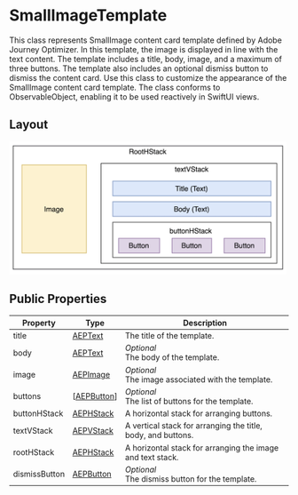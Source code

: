 # SmallImageTemplate
 
 This class represents SmallImage content card template defined by Adobe Journey Optimizer. In this template, the image is displayed in line with the text content. The template includes a title, body, image, and a maximum of three buttons. The template also includes an optional dismiss button to dismiss the content card. Use this class to customize the appearance of the SmallImage content card template. The class conforms to ObservableObject, enabling it to be used reactively in SwiftUI views.

## Layout
<img src="../../../Assets/smallimagetemplate-layout.png" width="500">

## Public Properties

| Property      | Type                                                        | Description                                                              |
| ------------- | ----------------------------------------------------------- | ------------------------------------------------------------------------ |
| title         | [AEPText](../UIElements/aeptext.md)                          | The title of the template.                                               |
| body          | [AEPText](../UIElements/aeptext.md)                          | *Optional*<br>The body of the template.                                  |
| image         | [AEPImage](../UIElements/aepimage.md)                        | *Optional*<br>The image associated with the template.                    |
| buttons       | [[AEPButton](../UIElements/aepbutton.md)]                    | *Optional*<br>The list of buttons for the template.                      |
| buttonHStack  | [AEPHStack](../UIElements/aepstack.md)                       | A horizontal stack for arranging buttons.                                |
| textVStack    | [AEPVStack](../UIElements/aepstack.md)                       | A vertical stack for arranging the title, body, and buttons.             |
| rootHStack    | [AEPHStack](../UIElements/aepstack.md)                       | A horizontal stack for arranging the image and text stack.               |
| dismissButton | [AEPButton](../UIElements/aepdismissbutton.md)                      | *Optional*<br>The dismiss button for the template.                       |